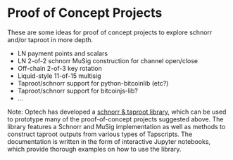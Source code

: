 # Proof of Concept Projects

These are some ideas for proof of concept projects to explore schnorr and/or taproot in more depth.

 * LN payment points and scalars
 * LN 2-of-2 schnorr MuSig construction for channel open/close
 * Off-chain 2-of-3 key rotation
 * Liquid-style 11-of-15 multisig
 * Taproot/schnorr support for python-bitcoinlib (etc?)
 * Taproot/schnorr support for bitcoinjs-lib?
 * ...

Note: Optech has developed a [schnorr & taproot library](https://github.com/bitcoinops/taproot-workshop), which can be used to prototype many of the proof-of-concept projects suggested above. The library features a Schnorr and MuSig implementation as well as methods to construct taproot outputs from various types of Tapscripts. The documentation is written in the form of interactive Jupyter notebooks, which provide thorough examples on how to use the library.
